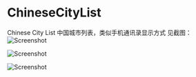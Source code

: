 ChineseCityList
===============

Chinese City List 中国城市列表，类似手机通讯录显示方式
见截图：
![Screenshot](https://github.com/kk-java/ChineseCityList/raw/master/screenshot1.png)

![Screenshot](https://github.com/kk-java/ChineseCityList/raw/master/screenshot2.png)

![Screenshot](https://github.com/kk-java/ChineseCityList/raw/master/screenshot3.png)